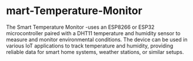 # mart-Temperature-Monitor
The Smart Temperature Monitor -uses an ESP8266 or ESP32 microcontroller paired with a DHT11 temperature and humidity sensor to measure and monitor environmental conditions. The device can be used in various IoT applications to track temperature and humidity, providing reliable data for smart home systems, weather stations, or similar setups.
